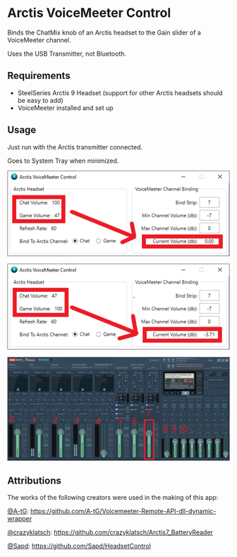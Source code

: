 # Arctis VoiceMeeter Control
Binds the ChatMix knob of an Arctis headset to the Gain slider of a VoiceMeeter channel.

Uses the USB Transmitter, not Bluetooth.

## Requirements
- SteelSeries Arctis 9 Headset (support for other Arctis headsets should be easy to add)
- VoiceMeeter installed and set up

## Usage 
Just run with the Arctis transmitter connected.

Goes to System Tray when minimized.

![image](screenshots/1.png)

![image](screenshots/2.png)

![image](screenshots/3.png)

## Attributions
The works of the following creators were used in the making of this app:

[@A-tG](https://github.com/A-tG): https://github.com/A-tG/Voicemeeter-Remote-API-dll-dynamic-wrapper

[@crazyklatsch](https://github.com/crazyklatsch): https://github.com/crazyklatsch/Arctis7_BatteryReader

[@Sapd](https://github.com/Sapd): https://github.com/Sapd/HeadsetControl

